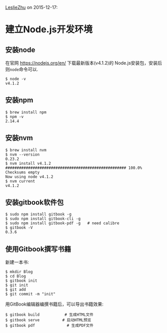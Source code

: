 [LeslieZhu](https://github.com/LeslieZhu) on 2015-12-17:


# 建立Node.js开发环境


## 安装node

在官网 https://nodejs.org/en/ 下载最新版本(v4.1.2)的
Node.js安装包，安装后则`node`命令可以.

```
$ node -v
v4.1.2
```
## 安装npm

```
$ brew install npm
$ npm -v
2.14.4
```

## 安装nvm

```
$ brew install nvm
$ nvm --version
0.23.2
$ nvm install v4.1.2
##################################################### 100.0%
Checksums empty
Now using node v4.1.2
$ nvm current
v4.1.2
```

## 安装gitbook软件包

```
$ sudo npm install gitbook -g
$ sudo npm install gitbook-cli -g
$ sudo npm install gitbook-pdf -g   # need calibre
$ gitbook -V
0.3.6
```

## 使用Gitbook撰写书籍

新建一本书:

```
$ mkdir Blog
$ cd Blog
$ gitbook init
$ git init
$ git add
$ git commit -m "init"
```

用GitBook编辑器编撰书籍后，可以导出书籍效果:

```
$ gitbook build           # 生成HTML文件
$ gitbook serve          # 启动HTML预览
$ gitbook pdf              # 生成PDF文件
```
